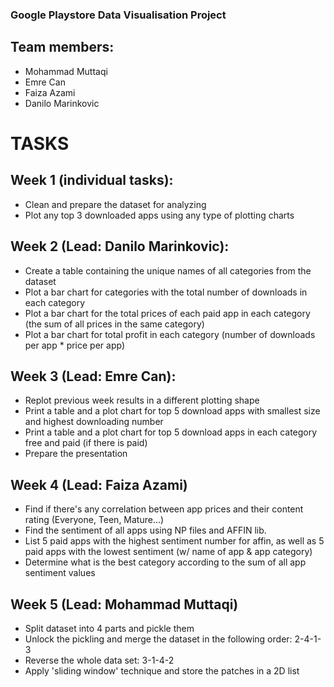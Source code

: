 ### Google Playstore Data Visualisation Project

## Team members: 
- Mohammad Muttaqi
- Emre Can
- Faiza Azami
- Danilo Marinkovic


# TASKS
## Week 1 (individual tasks):
- Clean and prepare the dataset for analyzing
- Plot any top 3 downloaded apps using any type of plotting charts

## Week 2 (Lead: Danilo Marinkovic): 
- Create a table containing the unique names of all categories from the dataset
- Plot a bar chart for categories with the total number of downloads in each category 
- Plot a bar chart for the total prices of each paid app in each category (the sum of all prices in the same category)
- Plot a bar chart for total profit in each category (number of downloads per app * price per app)

## Week 3 (Lead: Emre Can):
- Replot previous week results in a different plotting shape
- Print a table and a plot chart for top 5 download apps with smallest size and highest downloading number
- Print a table and a plot chart for top 5 download apps in each category free and paid (if there is paid)
- Prepare the presentation

## Week 4 (Lead: Faiza Azami)
- Find if there's any correlation between app prices and their content rating (Everyone, Teen, Mature...)
- Find the sentiment of all apps using NP files and AFFIN lib.
- List 5 paid apps with the highest sentiment number for affin, as well as 5 paid apps with the lowest sentiment (w/ name of app & app category)
- Determine what is the best category according to the sum of all app sentiment values

## Week 5 (Lead: Mohammad Muttaqi)
- Split dataset into 4 parts and pickle them
- Unlock the pickling and merge the dataset in the following order: 2-4-1-3 
- Reverse the whole data set: 3-1-4-2
- Apply 'sliding window' technique and store the patches in a 2D list
